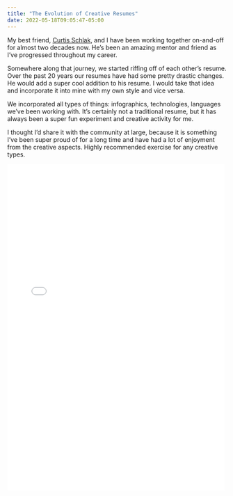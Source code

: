 ```yaml
---
title: "The Evolution of Creative Resumes"
date: 2022-05-18T09:05:47-05:00
---
```


My best friend, [Curtis Schlak](https://curtis.schlak.com), and I have been working together on-and-off for almost two decades now. He’s been an amazing mentor and friend as I’ve progressed throughout my career.

Somewhere along that journey, we started riffing off of each other’s resume. Over the past 20 years our resumes have had some pretty drastic changes. He would add a super cool addition to his resume. I would take that idea and incorporate it into mine with my own style and vice versa.

<!--more-->

We incorporated all types of things: infographics, technologies, languages we’ve been working with. It’s certainly not a traditional resume, but it has always been a super fun experiment and creative activity for me.

I thought I’d share it with the community at large, because it is something I’ve been super proud of for a long time and have had a lot of enjoyment from the creative aspects. Highly recommended exercise for any creative types.

<embed src="/content/resume.pdf" width="500px" height="750px" />
